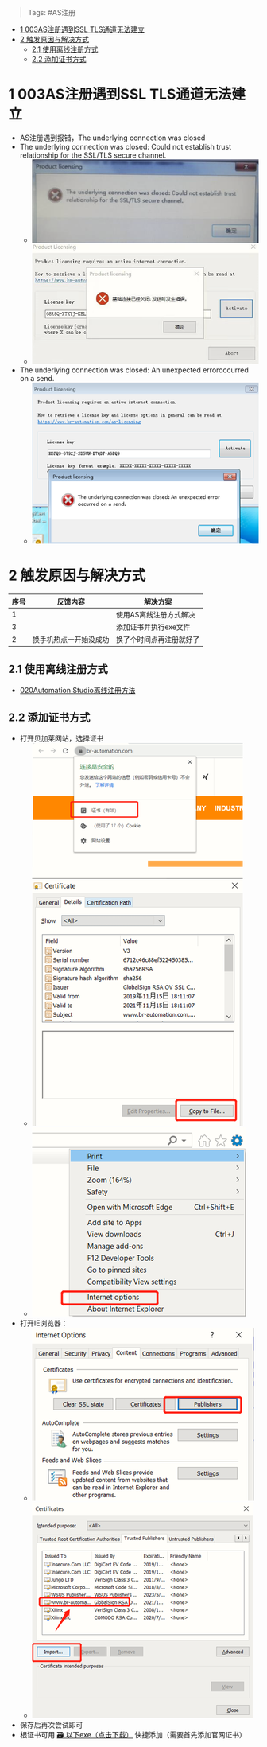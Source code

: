 > Tags: #AS注册

- [1 003AS注册遇到SSL TLS通道无法建立](#1%20003AS%E6%B3%A8%E5%86%8C%E9%81%87%E5%88%B0SSL%20TLS%E9%80%9A%E9%81%93%E6%97%A0%E6%B3%95%E5%BB%BA%E7%AB%8B)
- [2 触发原因与解决方式](#2%20%E8%A7%A6%E5%8F%91%E5%8E%9F%E5%9B%A0%E4%B8%8E%E8%A7%A3%E5%86%B3%E6%96%B9%E5%BC%8F)
	- [2.1 使用离线注册方式](#2.1%20%E4%BD%BF%E7%94%A8%E7%A6%BB%E7%BA%BF%E6%B3%A8%E5%86%8C%E6%96%B9%E5%BC%8F)
	- [2.2 添加证书方式](#2.2%20%E6%B7%BB%E5%8A%A0%E8%AF%81%E4%B9%A6%E6%96%B9%E5%BC%8F)

# 1 003AS注册遇到SSL TLS通道无法建立

- AS注册遇到报错，The underlying connection was closed
- The underlying connection was closed: Could not establish trust relationship for the SSL/TLS secure channel.
    - ![Img](./FILES/003AS注册遇到SSLTLS通道无法建立.md/img-20220713152731.png)
    - ![Img](./FILES/003AS注册遇到SSLTLS通道无法建立.md/img-20220713152739.png)
- The underlying connection was closed: An unexpected erroroccurred on a send.
    - ![](FILES/003AS注册遇到The%20underlying%20connection%20was%20closed遇到SSL_TLS通道无法建立/image-20240303133851995.png)

# 2 触发原因与解决方式

| 序号  | 反馈内容        | 解决方案         |
| --- | ----------- | ------------ |
| 1   |             | 使用AS离线注册方式解决 |
| 3   |             | 添加证书并执行exe文件 |
| 2   | 换手机热点一开始没成功 | 换了个时间点再注册就好了 |

## 2.1 使用离线注册方式

- [020Automation Studio离线注册方法](020Automation%20Studio离线注册方法.md)

## 2.2 添加证书方式

- 打开贝加莱网站，选择证书
    - ![Img](./FILES/003AS注册遇到SSLTLS通道无法建立.md/img-20220713153053.png)
    - ![Img](./FILES/003AS注册遇到SSLTLS通道无法建立.md/img-20220713153107.png)
- 打开IE浏览器：
    - ![Img](./FILES/003AS注册遇到SSLTLS通道无法建立.md/img-20220713153129.png)
    - ![Img](./FILES/003AS注册遇到SSLTLS通道无法建立.md/img-20220713153140.png)
- 保存后再次尝试即可
- 根证书可用 [🗃️ 以下exe（点击下载）](/C02_AS软件注册与安装问题/FILES/003AS注册遇到SSLTLS通道无法建立.md/双击运行自动添加根证书.7z ':ignore') 快捷添加（需要首先添加官网证书）
